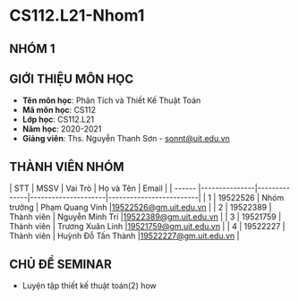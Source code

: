 # CS112.L21-Nhom1

## NHÓM 1

## GIỚI THIỆU MÔN HỌC
<a name="gioithieumonhoc"></a>
* **Tên môn học**: Phân Tích và Thiết Kế Thuật Toán
* **Mã môn học**: CS112
* **Lớp học**: CS112.L21
* **Năm học**: 2020-2021
* **Giảng viên**: Ths. Nguyễn Thanh Sơn - sonnt@uit.edu.vn

## THÀNH VIÊN NHÓM
<a name="thanhvien"></a>
| STT    | MSSV          | Vai Trò      | Họ và Tên           | Email                   |
| ------ |---------------|--------------|---------------------|-------------------------|
| 1      | 19522526      | Nhóm trưởng  | Phạm Quang Vinh     |19522526@gm.uit.edu.vn   |
| 2      | 19522389      | Thành viên   | Nguyễn Minh Trí     |19522389@gm.uit.edu.vn   |
| 3      | 19521759      | Thành viên   | Trương Xuân Linh    |19521759@gm.uit.edu.vn   |
| 4      | 19522227      | Thành viên   | Huỳnh Đỗ Tấn Thành  |19522227@gm.uit.edu.vn   |

## CHỦ ĐỀ SEMINAR
* Luyện tập thiết kế thuật toán(2)
how
